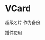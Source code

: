 # VCard
超级名片
作为备份

插件使用
 <w-image defaultText="{{text}}" originalImage="{{info.logo}}" width="100%" height="100%" plugStyle="font-size: 28rpx;
  border-radius: 10rpx;"/>

  <w-link-1 name="王清文" src="" subintr="cto/融资经理" call="123456789" size="1" />

  <w-image-text style="height: 100%" ImageTextItem="{{ImageTextItem}}" bind:onTapView="onTapView" bind:onTapSave="onTapSave"/>
